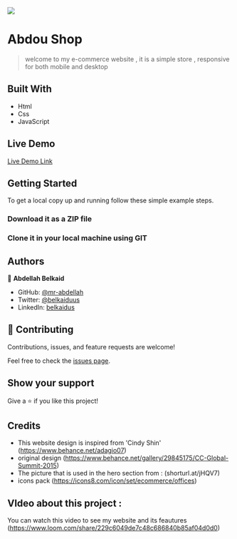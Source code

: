![](https://img.shields.io/badge/Microverse-blueviolet)

# Abdou Shop

> welcome to my e-commerce website , it is a simple store , responsive for both mobile and desktop


## Built With

- Html
- Css
- JavaScript

## Live Demo

[Live Demo Link](https://mr-abdellah.github.io/e-commerce-website/#home)


## Getting Started

To get a local copy up and running follow these simple example steps.

### Download it as a ZIP file

### Clone it in your local machine using GIT




## Authors

👤 **Abdellah Belkaid**

- GitHub: [@mr-abdellah](https://github.com/mr-abdellah)
- Twitter: [@belkaiduus](https://twitter.com/belkaiduus)
- LinkedIn: [belkaidus](https://linkedin.com/in/belkaidus)


## 🤝 Contributing

Contributions, issues, and feature requests are welcome!

Feel free to check the [issues page](https://github.com/mr-abdellah/e-commerce-website/issues).

## Show your support

Give a ⭐️ if you like this project!

## Credits
- This website design is inspired from 'Cindy Shin' (https://www.behance.net/adagio07)
- original design (https://www.behance.net/gallery/29845175/CC-Global-Summit-2015)
- The picture that is used in the hero section from : (shorturl.at/jHQV7)
- icons pack (https://icons8.com/icon/set/ecommerce/offices)

## VIdeo about this project :
You can watch this video to see my website and its feautures (https://www.loom.com/share/229c6049de7c48c686840b85af04d0d0)